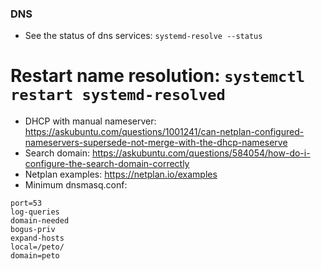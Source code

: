 ### DNS
* See the status of dns services: `systemd-resolve --status`
# Restart name resolution: `systemctl restart systemd-resolved`
* DHCP with manual nameserver: https://askubuntu.com/questions/1001241/can-netplan-configured-nameservers-supersede-not-merge-with-the-dhcp-nameserve
* Search domain: https://askubuntu.com/questions/584054/how-do-i-configure-the-search-domain-correctly
* Netplan examples: https://netplan.io/examples
* Minimum dnsmasq.conf:
```
port=53
log-queries
domain-needed
bogus-priv
expand-hosts
local=/peto/
domain=peto
```
